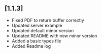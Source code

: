 ## [1.1.3]

- Fixed PDF to return buffer correctly
- Updated server example
- Updated default minor version
- Updated README with new minor version
- Added a basic types file
- Added Readme log